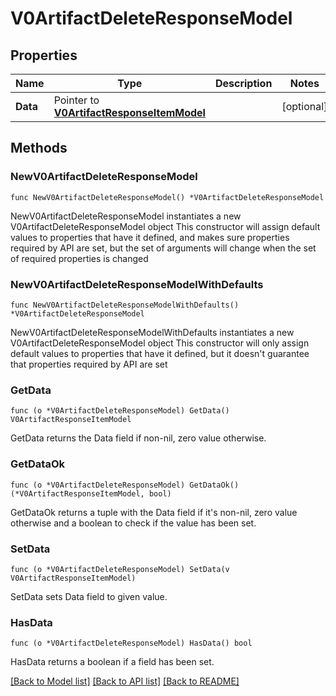 # V0ArtifactDeleteResponseModel

## Properties

Name | Type | Description | Notes
------------ | ------------- | ------------- | -------------
**Data** | Pointer to [**V0ArtifactResponseItemModel**](V0ArtifactResponseItemModel.md) |  | [optional] 

## Methods

### NewV0ArtifactDeleteResponseModel

`func NewV0ArtifactDeleteResponseModel() *V0ArtifactDeleteResponseModel`

NewV0ArtifactDeleteResponseModel instantiates a new V0ArtifactDeleteResponseModel object
This constructor will assign default values to properties that have it defined,
and makes sure properties required by API are set, but the set of arguments
will change when the set of required properties is changed

### NewV0ArtifactDeleteResponseModelWithDefaults

`func NewV0ArtifactDeleteResponseModelWithDefaults() *V0ArtifactDeleteResponseModel`

NewV0ArtifactDeleteResponseModelWithDefaults instantiates a new V0ArtifactDeleteResponseModel object
This constructor will only assign default values to properties that have it defined,
but it doesn't guarantee that properties required by API are set

### GetData

`func (o *V0ArtifactDeleteResponseModel) GetData() V0ArtifactResponseItemModel`

GetData returns the Data field if non-nil, zero value otherwise.

### GetDataOk

`func (o *V0ArtifactDeleteResponseModel) GetDataOk() (*V0ArtifactResponseItemModel, bool)`

GetDataOk returns a tuple with the Data field if it's non-nil, zero value otherwise
and a boolean to check if the value has been set.

### SetData

`func (o *V0ArtifactDeleteResponseModel) SetData(v V0ArtifactResponseItemModel)`

SetData sets Data field to given value.

### HasData

`func (o *V0ArtifactDeleteResponseModel) HasData() bool`

HasData returns a boolean if a field has been set.


[[Back to Model list]](../README.md#documentation-for-models) [[Back to API list]](../README.md#documentation-for-api-endpoints) [[Back to README]](../README.md)


